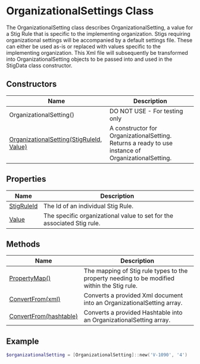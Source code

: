 # OrganizationalSettings Class

The OrganizationalSetting class describes OrganizationalSetting, a value for a Stig Rule that is specific to the implementing organization. Stigs requiring organizational settings will be accompanied by a default settings file. These can either be used as-is or replaced with values specific to the implementing organization. This Xml file will subsequently be transformed into OrganizationalSetting objects to be passed into and used in the StigData class constructor.

## Constructors

| Name | Description |
|-|-|
| OrganizationalSetting() | DO NOT USE - For testing only |
| [OrganizationalSetting(StigRuleId, Value)][Constructor] | A constructor for OrganizationalSetting. Returns a ready to use instance of OrganizationalSetting. |

## Properties

| Name | Description |
|-|-|
|[StigRuleId][Property.StigRuleId] | The Id of an individual Stig Rule. |
|[Value][Property.Value] | The specific organizational value to set for the associated Stig rule. |

## Methods

| Name | Description |
|-|-|
| [PropertyMap()][Method.PropertyMap] | The mapping of Stig rule types to the property needing to be modified within the Stig rule. |
| [ConvertFrom(xml)][Method.ConvertFrom.Xml] | Converts a provided Xml document into an OrganizationalSetting array. |
| [ConvertFrom(hashtable)][Method.ConvertFrom.Hashtable] | Converts a provided Hashtable into an OrganizationalSetting array. |

## Example

```PowerShell
$organizationalSetting = [OrganizationalSetting]::new('V-1090', '4')
```

[Constructor]: Stig.OrganizationalSettings.Class.Syntax#Constructor
[Property.StigRuleId]: Stig.OrganizationalSettings.Class.Syntax#Property.StigRuleId
[Property.Value]: Stig.OrganizationalSettings.Class.Syntax#Property.Value
[Method.PropertyMap]: Stig.OrganizationalSettings.Class.Syntax#Prop.Method.PropertyMap
[Method.ConvertFrom.Xml]: Stig.OrganizationalSettings.Class.Syntax#Method.ConvertFrom.Xml
[Method.ConvertFrom.Hashtable]: Stig.OrganizationalSettings.Class.Syntax#Method.ConvertFrom.Hashtable